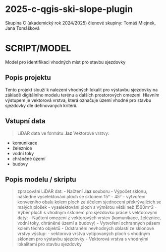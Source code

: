# 2025-c-qgis-ski-slope-plugin
Skupina C (akademický rok 2024/2025)
členové skupiny: Tomáš Mlejnek, Jana Tomášková


# SCRIPT/MODEL
Model pro identifikaci vhodných míst pro stavbu sjezdovky

## Popis projektu
 Tento projekt slouží k nalezení vhodných lokalit pro výstavbu sjezdovky na základě digitálního modelu terénu a dalších prostorových omezení. Hlavním výstupem je vektorová vrstva, která označuje území vhodné pro stavbu sjezdovky dle definovaných kritérií.

## Vstupní data
> LiDAR data ve formátu **.laz**
> Vektorové vrstvy:
   - komunikace
   - železnice
   - vodní toky
   - chráněné území
   - budovy

## Popis modelu / skriptu
> zpracování LiDAR dat:
    - Načtení **.laz** souboru
    - Výpočet sklonu, následné vyselektování ploch se sklonem 15° - 45°
    - vytvoření konvexního obalu kolem ploch za účelem sjednocení překrývajících se malých plošek
    - vyselektování ploch s výměrou větší než 1500m^2 
    - Výběr ploch s vhodným sklonem pro sjezdovku
> práce s vektorovými daty:
    - Načtení omezení z vektorových vrstev (komunikace, železnice, vodní toky, chráněné území a budovy)
    - Vytvoření ochranných pásem kolem těchto objektů
    - Odstranění nevhodných oblastí ze sklonové vrstvy
> výstup:
    - vektorová vrstva vytipovaných ploch s vhodným sklonem pro výstavbu sjezdovky
    - Vektorová vrstva s vhodnými lokalitami pro stavbu sjezdovky 

